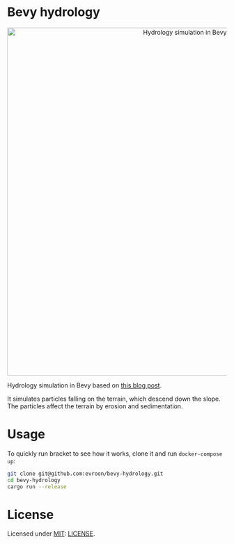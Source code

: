 # Bevy hydrology

<p align="center">
  <img
    width="800"
    src="misc/preview.gif"
    alt="Hydrology simulation in Bevy"
  />
</p>

Hydrology simulation in Bevy based on [this blog
post](https://nickmcd.me/2020/04/15/procedural-hydrology).

It simulates particles falling on the terrain, which descend down the slope. The particles affect
the terrain by erosion and sedimentation.


# Usage
To quickly run bracket to see how it works, clone it and run `docker-compose up`:
```bash
git clone git@github.com:evroon/bevy-hydrology.git
cd bevy-hydrology
cargo run --release
```

# License
Licensed under [MIT](https://choosealicense.com/licenses/mit/): [LICENSE](LICENSE).
